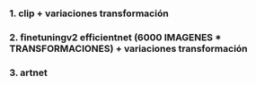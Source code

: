 ### 1. clip + variaciones transformación
### 2. finetuningv2 efficientnet (6000 IMAGENES * TRANSFORMACIONES) + variaciones transformación
### 3. artnet
